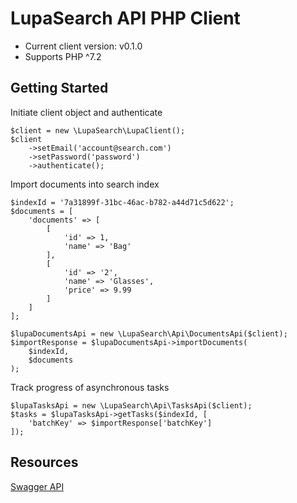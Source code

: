 # LupaSearch API PHP Client

- Current client version: v0.1.0
- Supports PHP ^7.2

## Getting Started

Initiate client object and authenticate

```
$client = new \LupaSearch\LupaClient();
$client
    ->setEmail('account@search.com')
    ->setPassword('password')
    ->authenticate();
```

Import documents into search index

```
$indexId = '7a31899f-31bc-46ac-b782-a44d71c5d622';
$documents = [
    'documents' => [
        [
            'id' => 1,
            'name' => 'Bag'
        ],
        [
            'id' => '2',
            'name' => 'Glasses',
            'price' => 9.99
        ]
    ]
];

$lupaDocumentsApi = new \LupaSearch\Api\DocumentsApi($client);
$importResponse = $lupaDocumentsApi->importDocuments(
    $indexId,
    $documents
);
```

Track progress of asynchronous tasks

```
$lupaTasksApi = new \LupaSearch\Api\TasksApi($client);
$tasks = $lupaTasksApi->getTasks($indexId, [
    'batchKey' => $importResponse['batchKey']
]);
```

## Resources

[Swagger API](https://api.lupasearch.com/docs/)
